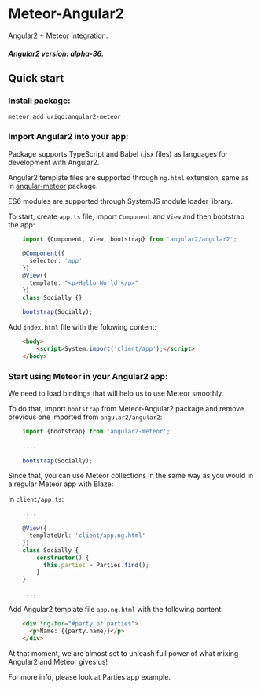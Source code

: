 # Meteor-Angular2
Angular2 + Meteor integration.

##### Angular2 version: alpha-36.

## Quick start

### Install package:
    meteor add urigo:angular2-meteor

### Import Angular2 into your app:
Package supports TypeScript and Babel (.jsx files) as languages for development with Angular2.

Angular2 template files are supported through ````ng.html```` extension, same as in [angular-meteor](https://github.com/Urigo/angular-meteor) package.

ES6 modules are supported through SystemJS module loader library.

To start, create ````app.ts```` file, import ````Component```` and ````View```` and then bootstrap the app:
````ts
    import {Component, View, bootstrap} from 'angular2/angular2';
    
    @Component({
      selector: 'app'
    })
    @View({
      template: "<p>Hello World!</p>"
    })
    class Socially {}
    
    bootstrap(Socially);
````
Add ````index.html```` file with the folowing content:
````html
    <body>
        <script>System.import('client/app');</script>
    </body>
````

### Start using Meteor in your Angular2 app:
We need to load bindings that will help us to use Meteor smoothly.

To do that, import ````bootstrap```` from Meteor-Angular2 package and remove previous one imported from ````angular2/angular2````:

````ts
    import {bootstrap} from 'angular2-meteor';
    
    ....
    
    bootstrap(Socially);
````

Since that, you can use Meteor collections in the same way as you would in a regular Meteor app with Blaze:

In ````client/app.ts````:
````ts
    ....
    
    @View({
      templateUrl: 'client/app.ng.html'
    })
    class Socially {
        constructor() {
          this.parties = Parties.find();
        }
    }
    
    ....
````

Add Angular2 template file ````app.ng.html```` with the following content:
````html
    <div *ng-for="#party of parties">
      <p>Name: {{party.name}}</p>
    </div>
````


At that moment, we are almost set to unleash full power of what mixing Angular2 and Meteor gives us!

For more info, please look at Parties app example.





